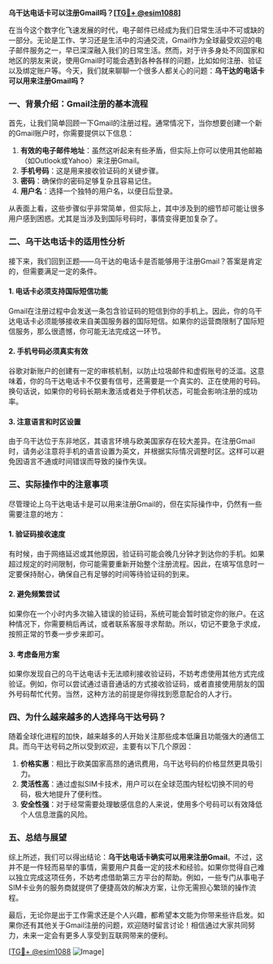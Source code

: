 **乌干达电话卡可以注册Gmail吗？[[TG💪+ @esim1088](https://t.me/s/esim1088)]**

在当今这个数字化飞速发展的时代，电子邮件已经成为我们日常生活中不可或缺的一部分。无论是工作、学习还是生活中的沟通交流，Gmail作为全球最受欢迎的电子邮件服务之一，早已深深融入我们的日常生活。然而，对于许多身处不同国家和地区的朋友来说，使用Gmail时可能会遇到各种各样的问题，比如如何注册、验证以及绑定账户等。今天，我们就来聊聊一个很多人都关心的问题：**乌干达的电话卡可以用来注册Gmail吗？**

### 一、背景介绍：Gmail注册的基本流程

首先，让我们简单回顾一下Gmail的注册过程。通常情况下，当你想要创建一个新的Gmail账户时，你需要提供以下信息：

1. **有效的电子邮件地址**：虽然这听起来有些矛盾，但实际上你可以使用其他邮箱（如Outlook或Yahoo）来注册Gmail。
2. **手机号码**：这是用来接收验证码的关键步骤。
3. **密码**：确保你的密码足够复杂且容易记住。
4. **用户名**：选择一个独特的用户名，以便日后登录。

从表面上看，这些步骤似乎非常简单，但实际上，其中涉及到的细节却可能让很多用户感到困惑。尤其是当涉及到国际号码时，事情变得更加复杂了。

### 二、乌干达电话卡的适用性分析

接下来，我们回到正题——乌干达的电话卡是否能够用于注册Gmail？答案是肯定的，但需要满足一定的条件。

#### 1. 电话卡必须支持国际短信功能

Gmail在注册过程中会发送一条包含验证码的短信到你的手机上。因此，你的乌干达电话卡必须能够接收来自美国服务器的国际短信。如果你的运营商限制了国际短信服务，那么很遗憾，你可能无法完成这一环节。

#### 2. 手机号码必须真实有效

谷歌对新账户的创建有一定的审核机制，以防止垃圾邮件和虚假账号的泛滥。这意味着，你的乌干达电话卡不仅要有信号，还需要是一个真实的、正在使用的号码。换句话说，如果你的号码长期未激活或者处于停机状态，可能会影响注册的成功率。

#### 3. 注意语言和时区设置

由于乌干达位于东非地区，其语言环境与欧美国家存在较大差异。在注册Gmail时，请务必注意将手机的语言设置为英文，并根据实际情况调整时区。这样可以避免因语言不通或时间错误而导致的操作失误。

### 三、实际操作中的注意事项

尽管理论上乌干达电话卡是可以用来注册Gmail的，但在实际操作中，仍然有一些需要注意的地方：

#### 1. 验证码接收速度

有时候，由于网络延迟或其他原因，验证码可能会晚几分钟才到达你的手机。如果超过规定的时间限制，你可能需要重新开始整个注册流程。因此，在填写信息时一定要保持耐心，确保自己有足够的时间等待验证码的到来。

#### 2. 避免频繁尝试

如果你在一个小时内多次输入错误的验证码，系统可能会暂时锁定你的账户。在这种情况下，你需要稍后再试，或者联系客服寻求帮助。所以，切记不要急于求成，按照正常的节奏一步步来即可。

#### 3. 考虑备用方案

如果你发现自己的乌干达电话卡无法顺利接收验证码，不妨考虑使用其他方式完成验证。例如，你可以尝试通过语音通话的方式接收验证码，或者直接使用朋友的国外号码帮忙代劳。当然，这种方法的前提是你得找到愿意配合的人才行。

### 四、为什么越来越多的人选择乌干达号码？

随着全球化进程的加快，越来越多的人开始关注那些成本低廉且功能强大的通信工具。而乌干达号码之所以受到欢迎，主要有以下几个原因：

1. **价格实惠**：相比于欧美国家高昂的通讯费用，乌干达号码的价格显然更具吸引力。
2. **灵活性高**：通过虚拟SIM卡技术，用户可以在全球范围内轻松切换不同的号码，极大地提升了便利性。
3. **安全性强**：对于经常需要处理敏感信息的人来说，使用多个号码可以有效降低个人信息泄露的风险。

### 五、总结与展望

综上所述，我们可以得出结论：**乌干达电话卡确实可以用来注册Gmail**。不过，这并不是一件轻而易举的事情，需要用户具备一定的技术和经验。如果你觉得自己难以独立完成这项任务，不妨考虑借助第三方平台的帮助。例如，一些专门从事电子SIM卡业务的服务商就提供了便捷高效的解决方案，让你无需担心繁琐的操作流程。

最后，无论你是出于工作需求还是个人兴趣，都希望本文能为你带来些许启发。如果你还有其他关于Gmail注册的问题，欢迎随时留言讨论！相信通过大家共同努力，未来一定会有更多人享受到互联网带来的便利。

[[TG💪+ @esim1088](https://t.me/s/esim1088) ![Image](https://i.postimg.cc/4NQfJmqS/Snipaste-2025-05-13-00-14-12.png)]